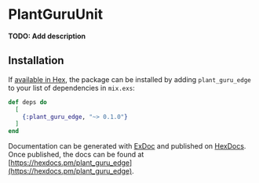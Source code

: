 # PlantGuruUnit

**TODO: Add description**

## Installation

If [available in Hex](https://hex.pm/docs/publish), the package can be installed
by adding `plant_guru_edge` to your list of dependencies in `mix.exs`:

```elixir
def deps do
  [
    {:plant_guru_edge, "~> 0.1.0"}
  ]
end
```

Documentation can be generated with [ExDoc](https://github.com/elixir-lang/ex_doc)
and published on [HexDocs](https://hexdocs.pm). Once published, the docs can
be found at [https://hexdocs.pm/plant_guru_edge](https://hexdocs.pm/plant_guru_edge).

